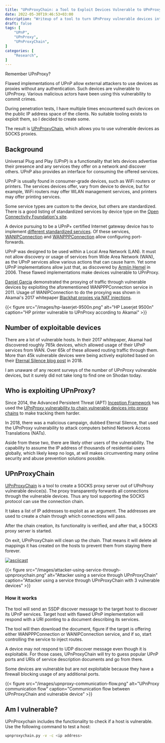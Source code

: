 ```yaml
---
title: "UPnProxyChain: a Tool to Exploit Devices Vulnerable to UPnProxy"
date: 2022-05-30T19:46:53+03:00
description: "Writeup of a tool to turn UPnProxy vulnerable devices into SOCKS proxy chains"
draft: false
tags: [
    "UPnP",
    "UPnProxy",
    "UPnProxyChain",
]
categories: [
    "Research",
]
---
```


Remember UPnProxy?

Flawed implementations of UPnP allow external attackers to use devices as proxies without any authentication. Such devices are vulnerable to UPnProxy. Various malicious actors have been using this vulnerability to commit crimes.

During penetration tests, I have multiple times encountered such devices on the public IP address space of the clients. No suitable tooling exists to exploit them, so I decided to create some.

The result is [UPnProxyChain](https://github.com/ValtteriL/UPnProxyChain), which allows you to use vulnerable devices as SOCKS proxies.

## Background

Universal Plug and Play (UPnP) is a functionality that lets devices advertise their presence and any services they offer on a network and discover others. UPnP also provides an interface for consuming the offered services.

UPnP is usually found in consumer-grade devices, such as WiFi routers or printers. The services devices offer, vary from device to device, but for example, WiFi routers may offer WLAN management services, and printers may offer printing services.

Some service types are custom to the device, but others are standardized. There is a good listing of standardized services by device type on the [Open Connectivity Foundation's site](https://openconnectivity.org/developer/specifications/upnp-resources/upnp/). 

A device pursuing to be a UPnP+ certified Internet gateway device has to implement [different standardized services](https://openconnectivity.org/developer/specifications/upnp-resources/upnp/internet-gateway-device-igd-v-2-0/). Of these services, [WANIPConnection](http://upnp.org/specs/gw/UPnP-gw-WANIPConnection-v2-Service.pdf) and [WANPPPConnection](http://upnp.org/specs/gw/UPnP-gw-WANPPPConnection-v1-Service.pdf) allow configuring port-forwards. 

UPnP was designed to be used within a Local Area Network (LAN). It must not allow discovery or usage of services from Wide Area Network (WAN), as the UPnP services allow various actions that can cause harm. Yet some UPnP implementations allow just that, as discovered by [Armijn Hemel](http://upnp-hacks.org/) in 2006. These flawed implementations make devices vulnerable to UPnProxy.

[Daniel Garcia](https://www.defcon.org/images/defcon-19/dc-19-presentations/Garcia/DEFCON-19-Garcia-UPnP-Mapping.pdf) demonstrated the proxying of traffic through vulnerable devices by exploiting the aforementioned WANPPPConnection service in 2011. Usage of WANIPConnection to do the proxying was shown in Akamai's 2017 whitepaper [Blackhat proxies via NAT injections](https://www.akamai.com/site/en/documents/research-paper/upnproxy-blackhat-proxies-via-nat-injections-white-paper.pdf).

{{< figure src="/images/hp-laserjet-9500n.png" alt="HP Laserjet 9500n" caption="HP printer vulnerable to UPnProxy according to Akamai" >}}

## Number of exploitable devices

There are a lot of vulnerable hosts. In their 2017 whitepaper, Akamai had discovered roughly 765k devices, which allowed usage of their UPnP services from WAN. Over 65k of these allowed routing traffic through them. More than 45k vulnerable devices were being actively exploited based on their [Eternal Silence blog post](https://www.akamai.com/blog/security/upnproxy-eternal-silence) in 2018.

I am unaware of any recent surveys of the number of UPnProxy vulnerable devices, but it surely did not take long to find one on Shodan today. 

## Who is exploiting UPnProxy?

Since 2014, the Advanced Persistent Threat (APT) [Inception Framework](https://attack.mitre.org/groups/G0100/) has used the [UPnProxy vulnerability to chain vulnerable devices into proxy chains](https://symantec-enterprise-blogs.security.com/blogs/threat-intelligence/inception-framework-hiding-behind-proxies) to make tracking them harder.

In 2018, there was a malicious campaign, dubbed Eternal Silence, that used the UPnProxy vulnerability to attack computers behind Network Access Translations (NATs).

Aside from these two, there are likely other users of the vulnerability. The capability to assume the IP address of thousands of residential users globally, which likely keep no logs, at will makes circumventing many online security and abuse prevention solutions possible.

## UPnProxyChain

[UPnProxyChain](https://github.com/ValtteriL/UPnProxyChain) is a tool to create a SOCKS proxy server out of UPnProxy vulnerable device(s). The proxy transparently forwards all connections through the vulnerable devices. Thus any tool supporting the SOCKS protocol can use the connection chain.

It takes a list of IP addresses to exploit as an argument. The addresses are used to create a chain through which connections will pass. 

After the chain creation, its functionality is verified, and after that, a SOCKS proxy server is started. 

On exit, UPnProxyChain will clean up the chain. That means it will delete all mappings it has created on the hosts to prevent them from staying there forever.

[![asciicast](https://asciinema.org/a/vPTh4dIcZRrnKyTbbFIGUnU5O.png)](https://asciinema.org/a/vPTh4dIcZRrnKyTbbFIGUnU5O)

{{< figure src="/images/attacker-using-service-through-upnproxychain.png" alt="Attacker using a service through UPnProxyChain" caption="Attacker using a service through UPnProxyChain with 3 vulnerable devices" >}}

### How it works

The tool will send an SSDP discover message to the target host to discover its UPnP services. Target host with flawed UPnP implementation will respond with a URI pointing to a document describing its services.

The tool will then download the document, figure if the target is offering either WANPPPConnection or WANIPConnection service, and if so, start controlling the service to inject routes.

A device may not respond to UDP discover message even though it is exploitable. For those cases, UPnProxyChain will try to guess popular UPnP ports and URIs of service description documents and go from there.

Some devices are vulnerable but are not exploitable because they have a firewall blocking usage of any additional ports.

{{< figure src="/images/upnproxy-communication-flow.png" alt="UPnProxy communication flow" caption="Communication flow between UPnProxyChain and vulnerable device" >}}

## Am I vulnerable?

UPnProxychain includes the functionality to check if a host is vulnerable. Use the following command to test a host:

```bash
upnproxychain.py -v -c <ip address>
```
